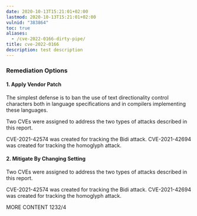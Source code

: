 ```yaml
---
date: 2020-10-13T15:21:01+02:00
lastmod: 2020-10-13T15:21:01+02:00
vulnid: "383864"
toc: true
aliases:
  - /cve-2022-0166-dirty-pipe/
title: cve-2022-0166
description: test description
---
```

### Remediation Options

#### 1. Apply Vendor Patch

The simplest defense is to ban the use of text directionality control characters both in language specifications and in compilers implementing these languages.

Two CVEs were assigned to address the two types of attacks described in this report.

CVE-2021-42574 was created for tracking the Bidi attack.
CVE-2021-42694 was created for tracking the homoglyph attack.

#### 2. Mitigate By Changing Setting

Two CVEs were assigned to address the two types of attacks described in this report.

CVE-2021-42574 was created for tracking the Bidi attack.
CVE-2021-42694 was created for tracking the homoglyph attack.

MORE CONTENT 1232/4